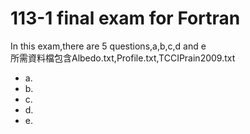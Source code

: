 # 113-1 final exam for Fortran
In this exam,there are 5 questions,a,b,c,d and e  
所需資料檔包含Albedo.txt,Profile.txt,TCCIPrain2009.txt  
- a.
- b.
- c.
- d.
- e.
